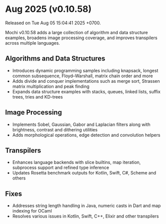 # Aug 2025 (v0.10.58)

Released on Tue Aug 05 15:04:41 2025 +0700.

Mochi v0.10.58 adds a large collection of algorithm and data structure examples, broadens image processing coverage, and improves transpilers across multiple languages.

## Algorithms and Data Structures

- Introduces dynamic programming samples including knapsack, longest common subsequence, Floyd–Warshall, matrix chain order and more
- Adds divide and conquer implementations such as merge sort, Strassen matrix multiplication and peak finding
- Expands data structure examples with stacks, queues, linked lists, suffix trees, tries and KD-trees

## Image Processing

- Implements Sobel, Gaussian, Gabor and Laplacian filters along with brightness, contrast and dithering utilities
- Adds morphological operations, edge detection and convolution helpers

## Transpilers

- Enhances language backends with slice builtins, map iteration, subprocess support and refined type inference
- Updates Rosetta benchmark outputs for Kotlin, Swift, C#, Scheme and others

## Fixes

- Addresses string length handling in Java, numeric casts in Dart and map indexing for OCaml
- Resolves various issues in Kotlin, Swift, C++, Elixir and other transpilers
